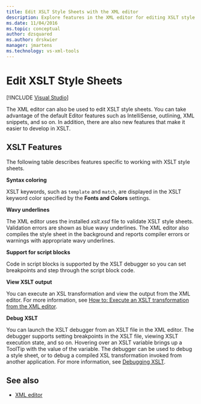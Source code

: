 ```yaml
---
title: Edit XSLT Style Sheets with the XML editor
description: Explore features in the XML editor for editing XSLT style sheets, including syntax coloring, underlines, and launching the XSLT debugger from the editor.
ms.date: 11/04/2016
ms.topic: conceptual
author: dzsquared
ms.author: drskwier
manager: jmartens
ms.technology: vs-xml-tools
---
```

# Edit XSLT Style Sheets

 [!INCLUDE [Visual Studio](~/includes/applies-to-version/vs-windows-only.md)]

The XML editor can also be used to edit XSLT style sheets. You can take advantage of the default Editor features such as IntelliSense, outlining, XML snippets, and so on. In addition, there are also new features that make it easier to develop in XSLT.

## XSLT Features

The following table describes features specific to working with XSLT style sheets.

**Syntax coloring**

XSLT keywords, such as `template` and `match`, are displayed in the XSLT keyword color specified by the **Fonts and Colors** settings.

**Wavy underlines**

The XML editor uses the installed *xslt.xsd* file to validate XSLT style sheets. Validation errors are shown as blue wavy underlines. The XML editor also compiles the style sheet in the background and reports compiler errors or warnings with appropriate wavy underlines.

**Support for script blocks**

Code in script blocks is supported by the XSLT debugger so you can set breakpoints and step through the script block code.

**View XSLT output**

You can execute an XSL transformation and view the output from the XML editor. For more information, see [How to: Execute an XSLT transformation from the XML editor](../xml-tools/how-to-execute-an-xslt-transformation-from-the-xml-editor.md).

**Debug XSLT**

You can launch the XSLT debugger from an XSLT file in the XML editor. The debugger supports setting breakpoints in the XSLT file, viewing XSLT execution state, and so on. Hovering over an XSLT variable brings up a ToolTip with the value of the variable. The debugger can be used to debug a style sheet, or to debug a compiled XSL transformation invoked from another application. For more information, see [Debugging XSLT](../xml-tools/debugging-xslt.md).

## See also

- [XML editor](../xml-tools/xml-editor.md)
